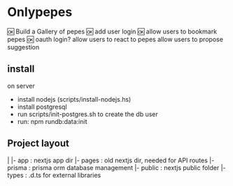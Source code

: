# Onlypepes

🆗 Build a Gallery of pepes
🆗 add user login
🆗 allow users to bookmark pepes
🆗 oauth login?
allow users to react to pepes
allow users to propose suggestion


## install
on server
- install nodejs (scripts/install-nodejs.hs)
- install postgresql
- run scripts/init-postgres.sh to create the db user
- run: npm rundb:data:init



## Project layout

|
|- app : nextjs app dir
|- pages : old nextjs dir, needed for API routes
|- prisma : prisma orm database management
|- public : nextjs public folder
|- types : .d.ts for external libraries